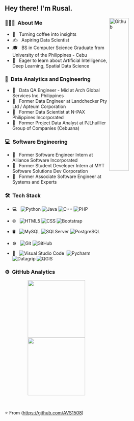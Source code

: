 <h2> Hey there! I'm Rusal. </h2>
<img width="35%" align="right" alt="Github" src="https://user-images.githubusercontent.com/48678280/88862734-4903af80-d201-11ea-968b-9c939d88a37c.gif" />

<h3> 👨🏻‍💻 &nbsp;About Me </h3>

- 🤔 &nbsp; Turning coffee into insights
- ✍️ &nbsp; Aspiring Data Scientist
- 🎓 &nbsp; BS in Computer Science Graduate from University of the Philippines - Cebu
- 🌱 &nbsp; Eager to learn about Artificial Intelligence, Deep Learning, Spatial Data Science

<h3> 👨 &nbsp;Data Analytics and Engineering </h3>

- 💼 &nbsp; Data QA Engineer - Mid at Arch Global Services Inc. Philippines
- 💼 &nbsp; Former Data Engineer at Landchecker Pty Ltd / Apteum Corporation
- 💼 &nbsp; Former Data Scientist at N-PAX Philippines Incorporated
- 💼 &nbsp; Former Project Data Analyst at PJLhuillier Group of Companies (Cebuana)

<h3> 💻 &nbsp;Software Engineering </h3>

- 💼 &nbsp; Former Software Engineer Intern at Alliance Software Incorporated
- 💼 &nbsp; Former Student Developer Intern at MYT Software Solutions Dev Corporation
- 💼 &nbsp; Former Associate Software Engineer at Systems and Experts


<h3> 🛠 &nbsp;Tech Stack</h3>

- 💻 &nbsp;
  ![Python](https://img.shields.io/badge/-Python-333333?style=flat&logo=python)
  ![Java](https://img.shields.io/badge/-Java-333333?style=flat&logo=Java&logoColor=007396)
  ![C++](https://img.shields.io/badge/-C++-333333?style=flat&logo=C%2B%2B&logoColor=00599C)
  ![PHP](https://img.shields.io/badge/-PHP-333333?style=flat&logo=PHP&logoColor=276DC3)
  
- 🌐 &nbsp;
  ![HTML5](https://img.shields.io/badge/-HTML5-333333?style=flat&logo=HTML5)
  ![CSS](https://img.shields.io/badge/-CSS-333333?style=flat&logo=CSS3&logoColor=1572B6)
  ![Bootstrap](https://img.shields.io/badge/-Bootstrap-333333?style=flat&logo=bootstrap&logoColor=563D7C)
- 🛢 &nbsp;
  ![MySQL](https://img.shields.io/badge/-MySQL-333333?style=flat&logo=mysql)
  ![SQLServer](https://img.shields.io/badge/-SQLServer-333333?style=flat)
  ![PostgreSQL](https://img.shields.io/badge/-PostgreSQL-333333?style=flat&logo=postgresql)


- ⚙️ &nbsp;
  ![Git](https://img.shields.io/badge/-Git-333333?style=flat&logo=git)
  ![GitHub](https://img.shields.io/badge/-GitHub-333333?style=flat&logo=github)
- 🔧 &nbsp;
  ![Visual Studio Code](https://img.shields.io/badge/-Visual%20Studio%20Code-05122A?style=flat&logo=visual-studio-code&logoColor=007ACC)&nbsp;
  ![Pycharm](https://img.shields.io/badge/-Pycharm-05122A?style=flat&logo=pycharm&logoColor=03EF62)
  ![Datagrip](https://img.shields.io/badge/-Datagrip-05122A?style=flat&logo=datagrip&logoColor=03EF62)
  ![QGIS](https://img.shields.io/badge/-QGIS-05122A?style=flat&logo=qgis&logoColor=#589632)
  
### ⚙️ &nbsp;GitHub Analytics

<p align="center">
<a href="https://github.com/rosalierazonable">
  <img height="180em" src="https://github-readme-stats-eight-theta.vercel.app/api?username=rosalierazonable&show_icons=true&theme=algolia&include_all_commits=true&count_private=true"/>
  <img height="180em" src="https://github-readme-stats-eight-theta.vercel.app/api/top-langs/?username=rosalierazonable&layout=compact&langs_count=8&theme=algolia"/>
</a>
</p>

<br/>

⭐️ From (https://github.com/AVS1508)
